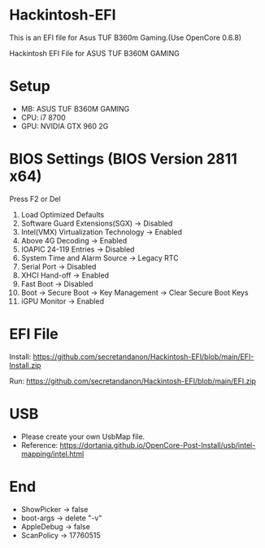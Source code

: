 # Hackintosh-EFI

This is an EFI file for Asus TUF B360m Gaming.(Use OpenCore 0.6.8)

Hackintosh EFI File for ASUS TUF B360M GAMING 

# Setup
- MB: ASUS TUF B360M GAMING
- CPU: i7 8700
- GPU: NVIDIA GTX 960 2G

# BIOS Settings (BIOS Version 2811 x64)
Press F2 or Del
1. Load Optimized Defaults
2. Software Guard Extensions(SGX) -> Disabled
3. Intel(VMX) Virtualization Technology -> Enabled
4. Above 4G Decoding -> Enabled
5. IOAPIC 24-119 Entries -> Disabled
6. System Time and Alarm Source -> Legacy RTC
7. Serial Port -> Disabled
8. XHCI Hand-off -> Enabled
9. Fast Boot -> Disabled
10. Boot -> Secure Boot -> Key Management -> Clear Secure Boot Keys
11. iGPU Monitor -> Enabled

# EFI File
Install: https://github.com/secretandanon/Hackintosh-EFI/blob/main/EFI-Install.zip

Run: https://github.com/secretandanon/Hackintosh-EFI/blob/main/EFI.zip

# USB
- Please create your own UsbMap file.
- Reference: https://dortania.github.io/OpenCore-Post-Install/usb/intel-mapping/intel.html

# End
- ShowPicker -> false
- boot-args -> delete "-v"
- AppleDebug -> false
- ScanPolicy -> 17760515
